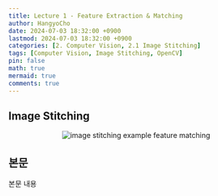 ```yaml
---
title: Lecture 1 - Feature Extraction & Matching
author: HangyoCho
date: 2024-07-03 18:32:00 +0900
lastmod: 2024-07-03 18:32:00 +0900
categories: [2. Computer Vision, 2.1 Image Stitching]
tags: [Computer Vision, Image Stitching, OpenCV]
pin: false
math: true
mermaid: true
comments: true
---
```


## Image Stitching
<p align="center">
  <img src="https://pyimagesearch.com/wp-content/uploads/2016/01/bryce_match_01.jpg" alt="image stitching example"/>
  feature matching
</p> 


## 본문
본문 내용

